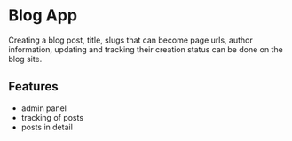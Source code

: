 
# Blog App

Creating a blog post, title, slugs that can become page urls, author information, updating and tracking their creation status can be done on the blog site.




## Features

- admin panel
- tracking of posts
- posts in detail


  
